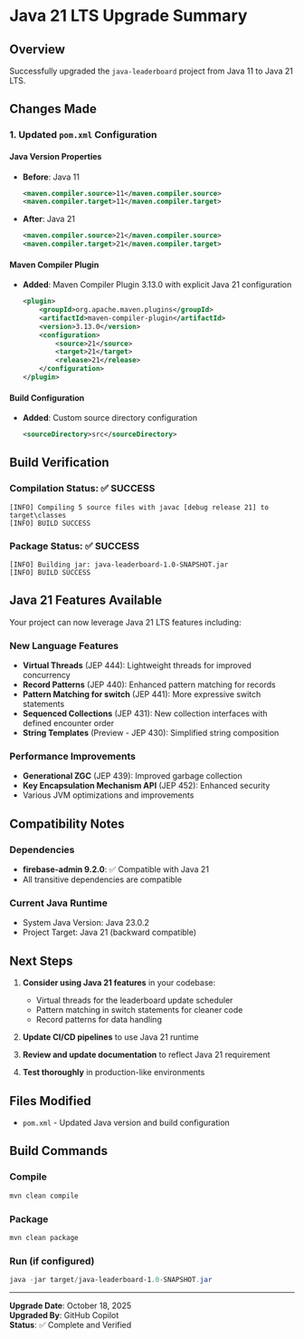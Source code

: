# Java 21 LTS Upgrade Summary

## Overview
Successfully upgraded the `java-leaderboard` project from Java 11 to Java 21 LTS.

## Changes Made

### 1. Updated `pom.xml` Configuration

#### Java Version Properties
- **Before**: Java 11
  ```xml
  <maven.compiler.source>11</maven.compiler.source>
  <maven.compiler.target>11</maven.compiler.target>
  ```
- **After**: Java 21
  ```xml
  <maven.compiler.source>21</maven.compiler.source>
  <maven.compiler.target>21</maven.compiler.target>
  ```

#### Maven Compiler Plugin
- **Added**: Maven Compiler Plugin 3.13.0 with explicit Java 21 configuration
  ```xml
  <plugin>
      <groupId>org.apache.maven.plugins</groupId>
      <artifactId>maven-compiler-plugin</artifactId>
      <version>3.13.0</version>
      <configuration>
          <source>21</source>
          <target>21</target>
          <release>21</release>
      </configuration>
  </plugin>
  ```

#### Build Configuration
- **Added**: Custom source directory configuration
  ```xml
  <sourceDirectory>src</sourceDirectory>
  ```

## Build Verification

### Compilation Status: ✅ SUCCESS
```
[INFO] Compiling 5 source files with javac [debug release 21] to target\classes
[INFO] BUILD SUCCESS
```

### Package Status: ✅ SUCCESS
```
[INFO] Building jar: java-leaderboard-1.0-SNAPSHOT.jar
[INFO] BUILD SUCCESS
```

## Java 21 Features Available

Your project can now leverage Java 21 LTS features including:

### New Language Features
- **Virtual Threads** (JEP 444): Lightweight threads for improved concurrency
- **Record Patterns** (JEP 440): Enhanced pattern matching for records
- **Pattern Matching for switch** (JEP 441): More expressive switch statements
- **Sequenced Collections** (JEP 431): New collection interfaces with defined encounter order
- **String Templates** (Preview - JEP 430): Simplified string composition

### Performance Improvements
- **Generational ZGC** (JEP 439): Improved garbage collection
- **Key Encapsulation Mechanism API** (JEP 452): Enhanced security
- Various JVM optimizations and improvements

## Compatibility Notes

### Dependencies
- **firebase-admin 9.2.0**: ✅ Compatible with Java 21
- All transitive dependencies are compatible

### Current Java Runtime
- System Java Version: Java 23.0.2
- Project Target: Java 21 (backward compatible)

## Next Steps

1. **Consider using Java 21 features** in your codebase:
   - Virtual threads for the leaderboard update scheduler
   - Pattern matching in switch statements for cleaner code
   - Record patterns for data handling

2. **Update CI/CD pipelines** to use Java 21 runtime

3. **Review and update documentation** to reflect Java 21 requirement

4. **Test thoroughly** in production-like environments

## Files Modified
- `pom.xml` - Updated Java version and build configuration

## Build Commands

### Compile
```powershell
mvn clean compile
```

### Package
```powershell
mvn clean package
```

### Run (if configured)
```powershell
java -jar target/java-leaderboard-1.0-SNAPSHOT.jar
```

---
**Upgrade Date**: October 18, 2025  
**Upgraded By**: GitHub Copilot  
**Status**: ✅ Complete and Verified
